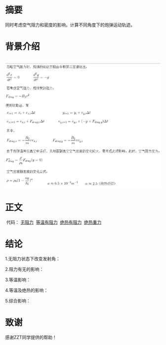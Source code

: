 # 摘要
  同时考虑空气阻力和密度的影响，计算不同角度下的炮弹运动轨迹。
# 背景介绍
  ![](https://github.com/chry0329/compuational_physics_N2014301020159/blob/master/5P.png)
# 正文
  代码：
  [无阻力]()
  [等温有阻力]()
  [绝热有阻力]()
  [绝热重力]()
  
# 结论
  1.无阻力状态下改变发射角：
    ![]()
    
  2.阻力有无的影响：
    ![]()
    
  3.等温影响：
    ![]()
    
  4.等温及绝热的影响：
    ![]()
    
  5.综合影响：
    ![]()
    
# 致谢
  感谢ZZT同学提供的帮助！
